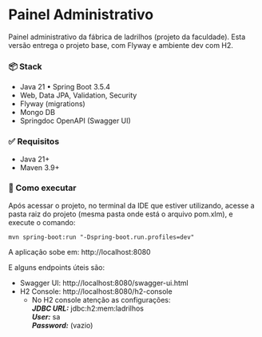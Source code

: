 # Painel Administrativo

Painel administrativo da fábrica de ladrilhos (projeto da faculdade). Esta versão entrega o projeto base, com Flyway e ambiente dev com H2.

### 📦 Stack
- Java 21 • Spring Boot 3.5.4
- Web, Data JPA, Validation, Security
- Flyway (migrations)
- Mongo DB
- Springdoc OpenAPI (Swagger UI)

### ✅ Requisitos
- Java 21+
- Maven 3.9+

### 🚀 Como executar

Após acessar o projeto, no terminal da IDE que estiver utilizando, acesse a pasta raiz do projeto (mesma pasta onde está o arquivo pom.xlm), e execute o comando:

```
mvn spring-boot:run "-Dspring-boot.run.profiles=dev"
```

A aplicação sobe em: http://localhost:8080

E alguns endpoints úteis são:
- Swagger UI: http://localhost:8080/swagger-ui.html
- H2 Console: http://localhost:8080/h2-console
    - No H2 console atenção as configurações: <br>
        **_JDBC URL:_** jdbc:h2:mem:ladrilhos <br>
        **_User:_** sa <br>
        **_Password:_** (vazio)

